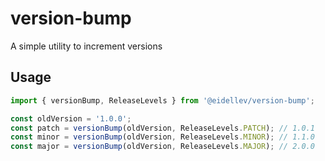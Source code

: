 # version-bump

A simple utility to increment versions

## Usage

```typescript
import { versionBump, ReleaseLevels } from '@eidellev/version-bump';

const oldVersion = '1.0.0';
const patch = versionBump(oldVersion, ReleaseLevels.PATCH); // 1.0.1
const minor = versionBump(oldVersion, ReleaseLevels.MINOR); // 1.1.0
const major = versionBump(oldVersion, ReleaseLevels.MAJOR); // 2.0.0
```
